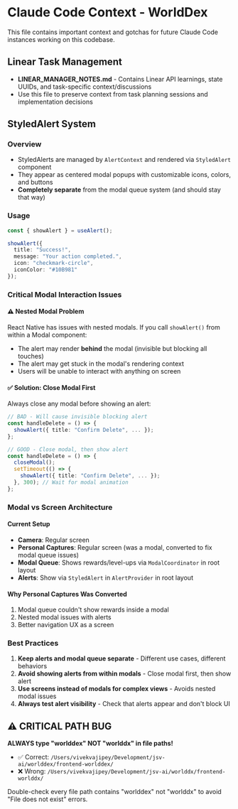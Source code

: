 # Claude Code Context - WorldDex

This file contains important context and gotchas for future Claude Code instances working on this codebase.

## Linear Task Management
- **LINEAR_MANAGER_NOTES.md** - Contains Linear API learnings, state UUIDs, and task-specific context/discussions
- Use this file to preserve context from task planning sessions and implementation decisions

## StyledAlert System

### Overview
- StyledAlerts are managed by `AlertContext` and rendered via `StyledAlert` component
- They appear as centered modal popups with customizable icons, colors, and buttons
- **Completely separate** from the modal queue system (and should stay that way)

### Usage
```typescript
const { showAlert } = useAlert();

showAlert({
  title: "Success!",
  message: "Your action completed.",
  icon: "checkmark-circle",
  iconColor: "#10B981"
});
```

### Critical Modal Interaction Issues

#### ⚠️ Nested Modal Problem
React Native has issues with nested modals. If you call `showAlert()` from within a Modal component:
- The alert may render **behind** the modal (invisible but blocking all touches)
- The alert may get stuck in the modal's rendering context
- Users will be unable to interact with anything on screen

#### ✅ Solution: Close Modal First
Always close any modal before showing an alert:

```typescript
// BAD - Will cause invisible blocking alert
const handleDelete = () => {
  showAlert({ title: "Confirm Delete", ... });
};

// GOOD - Close modal, then show alert
const handleDelete = () => {
  closeModal();
  setTimeout(() => {
    showAlert({ title: "Confirm Delete", ... });
  }, 300); // Wait for modal animation
};
```

### Modal vs Screen Architecture

#### Current Setup
- **Camera**: Regular screen
- **Personal Captures**: Regular screen (was a modal, converted to fix modal queue issues)
- **Modal Queue**: Shows rewards/level-ups via `ModalCoordinator` in root layout
- **Alerts**: Show via `StyledAlert` in `AlertProvider` in root layout

#### Why Personal Captures Was Converted
1. Modal queue couldn't show rewards inside a modal
2. Nested modal issues with alerts
3. Better navigation UX as a screen

### Best Practices

1. **Keep alerts and modal queue separate** - Different use cases, different behaviors
2. **Avoid showing alerts from within modals** - Close modal first, then show alert
3. **Use screens instead of modals for complex views** - Avoids nested modal issues
4. **Always test alert visibility** - Check that alerts appear and don't block UI

## ⚠️ CRITICAL PATH BUG
**ALWAYS type "worlddex" NOT "worlddx" in file paths!**
- ✅ Correct: `/Users/vivekvajipey/Development/jsv-ai/worlddex/frontend-worlddex/`
- ❌ Wrong: `/Users/vivekvajipey/Development/jsv-ai/worlddx/frontend-worlddx/`

Double-check every file path contains "worlddex" not "worlddx" to avoid "File does not exist" errors.